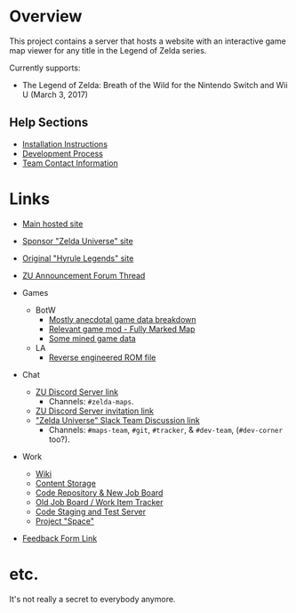 # Overview
  This project contains a server that hosts a website with an interactive game map viewer for any title in the Legend of Zelda series.

  Currently supports:
  - The Legend of Zelda: Breath of the Wild for the Nintendo Switch and Wii U (March 3, 2017)

## Help Sections
  - [Installation Instructions](https://github.com/Zelda-Universe/Zelda-Maps/blob/master/INSTALL.md)
  - [Development Process](https://github.com/Zelda-Universe/Zelda-Maps/blob/master/DEVELOPMENT.md)
  - [Team Contact Information](https://github.com/Zelda-Universe/Zelda-Maps/blob/master/CONTACT.md)

# Links
  - [Main hosted site](http://zeldamaps.com)
  - [Sponsor "Zelda Universe" site](https://zeldauniverse.net)
  - [Original "Hyrule Legends" site](https://www.zelda.com.br/)
  - [ZU Announcement Forum Thread](https://zeldauniverse.net/forums/Thread/183322-Zelda-Maps-A-site-with-a-map/)
  - Games
    + BotW
      * [Mostly anecdotal game data breakdown](https://tcrf.net/The_Legend_of_Zelda:_Breath_of_the_Wild)
      * [Relevant game mod - Fully Marked Map](https://gamebanana.com/gamefiles/8774)
      * [Some mined game data](https://github.com/MrCheeze/botw-tools)
    + LA
      * [Reverse engineered ROM file](https://github.com/zladx/LADX-Disassembly)

  - Chat
    - [ZU Discord Server link](http://discord.gg/zelda)
      - Channels: `#zelda-maps`.
    - [ZU Discord Server invitation link](https://discord.gg/GUpq8)
    - ["Zelda Universe" Slack Team Discussion link](http://zelda.slack.com/)
      - Channels: `#maps-team`, `#git`, `#tracker`, & `#dev-team`, (`#dev-corner` too?).

  - Work
    + [Wiki](https://app.tettra.co/teams/zelda/categories/125586)
    + [Content Storage](https://drive.google.com/drive/u/0/folders/1-PoGVRN3zRpyiMMzmYmSYhpZHq9doMXb)
    - [Code Repository & New Job Board](https://github.com/Zelda-Universe/Zelda-Maps)
    - [Old Job Board / Work Item Tracker](https://trello.com/b/lYtrBKpy/maps)
    - [Code Staging and Test Server](https://stage.zeldamaps.com/)
    - [Project "Space"](https://app.zeplin.io/project/5d816ff7305266788c5340de)

  - [Feedback Form Link](https://docs.google.com/forms/d/e/1FAIpQLSdRzmKzPAldR71GSPm2iyhLClOSOWOLmjgVEBBUkDRq0zNNpQ/viewform?c=0&w=1)

# etc.
  It's not really a secret to everybody anymore.
